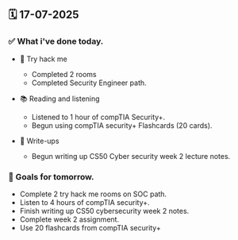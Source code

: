 ## 🗓️ 17-07-2025

### ✅ What i've done today.
- 👾 Try hack me
  - Completed 2 rooms
  - Completed Security Engineer path.
 
- 📚 Reading and listening
  - Listened to 1 hour of compTIA Security+.
  - Begun using compTIA security+ Flashcards (20 cards).
 
- 📝 Write-ups
  - Begun writing up CS50 Cyber security week 2 lecture notes.


### 🎯 Goals for tomorrow.
- Complete 2 try hack me rooms on SOC path.
- Listen to 4 hours of compTIA security+.
- Finish writing up CS50 cybersecurity week 2 notes.
- Complete week 2 assignment.
- Use 20 flashcards from compTIA security+
